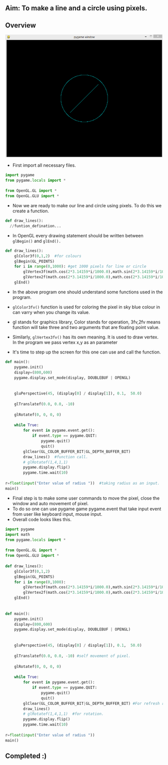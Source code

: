 ## Aim: To make a line and a circle using pixels.
## Overview
<img src="https://github.com/kr123Manish/ComputerGraphics_with_openGL/blob/main/Programs/images/circleline.PNG"></img>
- First import all necessary files.
``` python
import pygame 
from pygame.locals import *

from OpenGL.GL import *
from OpenGL.GLU import *
```
- Now we are ready to make our line and circle using pixels. To do this we create a function.
```python
def draw_lines():
  //funtion_defination...
```
- In OpenGL every drawing statement should be written between ```glBegin()``` and ```glEnd().```
```python
def draw_lines():
	glColor3f(0,1,2)  #for colours
	glBegin(GL_POINTS)
	for i in range(0,1000): #get 1000 pixels for line or circle
		glVertex3f(math.cos(2*3.14159*i/1000.0),math.sin(2*3.14159*i/1000.0),r) #for circle in form of (x-axis,y-axis,radius)
		glVertex2f(math.cos(2*3.14159*i/1000.0),math.cos(2*3.14159*i/1000.0)) #for line in form of (x-axis,y-axis)
	glEnd()
 ```
 - In the above program one should understand some functions used in the program.

- ```glColor3fv()``` function is used for coloring the pixel in sky blue colour in can varry when you change its value.

- gl stands for graphics library, Color stands for operation, 3fv,2fv means function will take three and two arguments that are floating point value.

- Similarly, ```glVertex3fv()``` has its own meaning. It is used to draw vertex. In the program we pass vertex x,y as an parameter

- It's time to step up the screen for this one can use and call the function.
```python
def main():
	pygame.init()
	display=(800,600)
	pygame.display.set_mode(display, DOUBLEBUF | OPENGL)


	gluPerspective(45, (display[0] / display[1]), 0.1,  50.0)

	glTranslatef(0.0, 0.0, -10)

	glRotatef(0, 0, 0, 0)

	while True:
		for event in pygame.event.get():
			if event.type == pygame.QUIT:
				pygame.quit()
				quit()
		glClear(GL_COLOR_BUFFER_BIT|GL_DEPTH_BUFFER_BIT)
		draw_lines()  #function call.
		# glRotatef(1,4,1,1)
		pygame.display.flip()
		pygame.time.wait(10)

r=float(input("Enter value of radius "))  #taking radius as an input.
main()
```
- Final step is to make some user commands to move the pixel, close the window and auto movement of pixel.
- To do so one can use pygame game pygame.event that take input event from user like keyboard input, mouse input.
- Overall code looks likes this.
```python
import pygame
import math
from pygame.locals import *

from OpenGL.GL import *
from OpenGL.GLU import *

def draw_lines():
	glColor3f(0,1,2)
	glBegin(GL_POINTS)
	for i in range(0,1000):
		glVertex3f(math.cos(2*3.14159*i/1000.0),math.sin(2*3.14159*i/1000.0),r)
		glVertex2f(math.cos(2*3.14159*i/1000.0),math.cos(2*3.14159*i/1000.0))
	glEnd()


def main():
	pygame.init()
	display=(800,600)
	pygame.display.set_mode(display, DOUBLEBUF | OPENGL)


	gluPerspective(45, (display[0] / display[1]), 0.1,  50.0)

	glTranslatef(0.0, 0.0, -10) #self movement of pixel.

	glRotatef(0, 0, 0, 0)

	while True:
		for event in pygame.event.get():
			if event.type == pygame.QUIT:
				pygame.quit()
				quit()
		glClear(GL_COLOR_BUFFER_BIT|GL_DEPTH_BUFFER_BIT) #For refresh rate(frame buffer)
		draw_lines()
		# glRotatef(1,4,1,1)  #for rotation.
		pygame.display.flip()
		pygame.time.wait(10)

r=float(input("Enter value of radius "))
main()
```
## Completed :)
